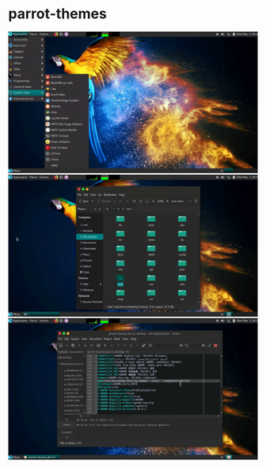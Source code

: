 # parrot-themes

![Alt text](screenshots/screenshots1.png?raw=true "Application categories")
![Alt text](screenshots/screenshots2.png?raw=true "New gtk icons")
![Alt text](screenshots/screenshots3.png?raw=true "New gtk icons")
